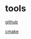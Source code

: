 # tools
[github](https://github.com/shaoxq/tools/github)

[cmake](https://github.com/shaoxq/tools/cmake)
